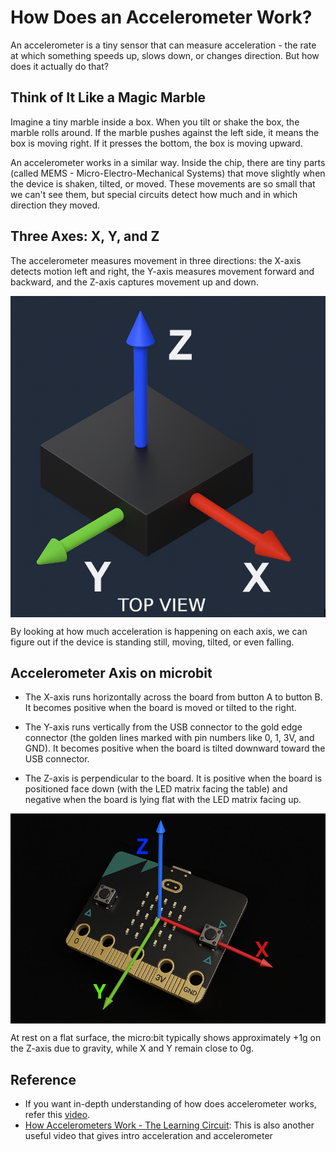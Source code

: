 # How Does an Accelerometer Work?

An accelerometer is a tiny sensor that can measure acceleration - the rate at which something speeds up, slows down, or changes direction. But how does it actually do that?

## Think of It Like a Magic Marble
Imagine a tiny marble inside a box. When you tilt or shake the box, the marble rolls around. If the marble pushes against the left side, it means the box is moving right. If it presses the bottom, the box is moving upward.

An accelerometer works in a similar way. Inside the chip, there are tiny parts (called MEMS - Micro-Electro-Mechanical Systems) that move slightly when the device is shaken, tilted, or moved. These movements are so small that we can't see them, but special circuits detect how much and in which direction they moved.

## Three Axes: X, Y, and Z
The accelerometer measures movement in three directions: the X-axis detects motion left and right, the Y-axis measures movement forward and backward, and the Z-axis captures movement up and down.

<a href="./images/LSM303AGR-accelerometer-axis.png"><img alt="LSM303AGR Accelerometer axis" style="display: block; margin: auto;" src="./images/LSM303AGR-accelerometer-axis.png"/></a>

By looking at how much acceleration is happening on each axis, we can figure out if the device is standing still, moving, tilted, or even falling.

## Accelerometer Axis on microbit

- The X-axis runs horizontally across the board from button A to button B. It becomes positive when the board is moved or tilted to the right. 

- The Y-axis runs vertically from the USB connector to the gold edge connector (the golden lines marked with pin numbers like 0, 1, 3V, and GND). It becomes positive when the board is tilted downward toward the USB connector.

- The Z-axis is perpendicular to the board. It is positive when the board is positioned face down (with the LED matrix facing the table) and negative when the board is lying flat with the LED matrix facing up.

<a href="./images/microbit-accelerometer-3-axis-direction.jpg"><img alt="microbit Accelerometer axis" style="display: block; margin: auto;" src="./images/microbit-accelerometer-3-axis-direction.jpg"/></a>

At rest on a flat surface, the micro:bit typically shows approximately +1g on the Z-axis due to gravity, while X and Y remain close to 0g.



## Reference

- If you want in-depth understanding of how does accelerometer works, refer this [video](https://www.youtube.com/watch?v=KuekQ-m9xpw).
- [How Accelerometers Work - The Learning Circuit](https://www.youtube.com/watch?v=9WAckt2vrrQ): This is also another useful video that gives intro acceleration and accelerometer

